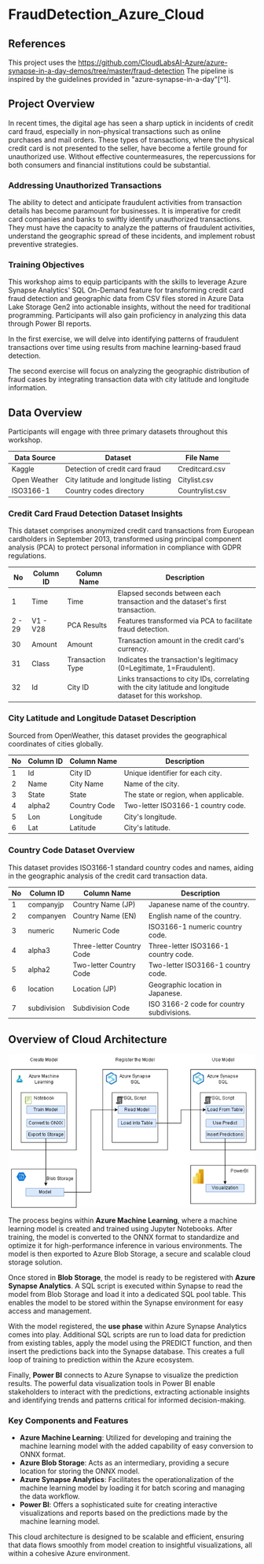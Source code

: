 # FraudDetection_Azure_Cloud

## References

This project uses the https://github.com/CloudLabsAI-Azure/azure-synapse-in-a-day-demos/tree/master/fraud-detection The pipeline is inspired by the guidelines provided in "azure-synapse-in-a-day"[^1].

## Project Overview

In recent times, the digital age has seen a sharp uptick in incidents of credit card fraud, especially in non-physical transactions such as online purchases and mail orders. These types of transactions, where the physical credit card is not presented to the seller, have become a fertile ground for unauthorized use. Without effective countermeasures, the repercussions for both consumers and financial institutions could be substantial.

### Addressing Unauthorized Transactions

The ability to detect and anticipate fraudulent activities from transaction details has become paramount for businesses. It is imperative for credit card companies and banks to swiftly identify unauthorized transactions. They must have the capacity to analyze the patterns of fraudulent activities, understand the geographic spread of these incidents, and implement robust preventive strategies.

### Training Objectives

This workshop aims to equip participants with the skills to leverage Azure Synapse Analytics' SQL On-Demand feature for transforming credit card fraud detection and geographic data from CSV files stored in Azure Data Lake Storage Gen2 into actionable insights, without the need for traditional programming. Participants will also gain proficiency in analyzing this data through Power BI reports.

In the first exercise, we will delve into identifying patterns of fraudulent transactions over time using results from machine learning-based fraud detection.

The second exercise will focus on analyzing the geographic distribution of fraud cases by integrating transaction data with city latitude and longitude information.

## Data Overview

Participants will engage with three primary datasets throughout this workshop.

| Data Source | Dataset | File Name |
| --- | --- | --- |
| Kaggle | Detection of credit card fraud | Creditcard.csv |
| Open Weather | City latitude and longitude listing | Citylist.csv |
| ISO3166-1 | Country codes directory | Countrylist.csv |

### Credit Card Fraud Detection Dataset Insights

This dataset comprises anonymized credit card transactions from European cardholders in September 2013, transformed using principal component analysis (PCA) to protect personal information in compliance with GDPR regulations.

| No | Column ID | Column Name | Description |
| -- | --------- | ----------- | ----------- |
| 1 | Time | Time | Elapsed seconds between each transaction and the dataset's first transaction. |
| 2 - 29 | V1 - V28 | PCA Results | Features transformed via PCA to facilitate fraud detection. |
| 30 | Amount | Amount | Transaction amount in the credit card's currency. |
| 31 | Class | Transaction Type | Indicates the transaction's legitimacy (0=Legitimate, 1=Fraudulent). |
| 32 | Id | City ID | Links transactions to city IDs, correlating with the city latitude and longitude dataset for this workshop. |

### City Latitude and Longitude Dataset Description

Sourced from OpenWeather, this dataset provides the geographical coordinates of cities globally.

| No | Column ID | Column Name | Description |
| -- | --------- | ----------- | ----------- |
| 1 | Id | City ID | Unique identifier for each city. |
| 2 | Name | City Name | Name of the city. |
| 3 | State | State | The state or region, when applicable. |
| 4 | alpha2 | Country Code | Two-letter ISO3166-1 country code. |
| 5 | Lon | Longitude | City's longitude. |
| 6 | Lat | Latitude | City's latitude. |

### Country Code Dataset Overview

This dataset provides ISO3166-1 standard country codes and names, aiding in the geographic analysis of the credit card transaction data.

| No | Column ID | Column Name | Description |
| -- | --------- | ----------- | ----------- |
| 1 | companyjp | Country Name (JP) | Japanese name of the country. |
| 2 | companyen | Country Name (EN) | English name of the country. |
| 3 | numeric | Numeric Code | ISO3166-1 numeric country code. |
| 4 | alpha3 | Three-letter Country Code | Three-letter ISO3166-1 country code. |
| 5 | alpha2 | Two-letter Country Code | Two-letter ISO3166-1 country code. |
| 6 | location | Location (JP) | Geographic location in Japanese. |
| 7 | subdivision | Subdivision Code | ISO 3166-2 code for country subdivisions.


## Overview of Cloud Architecture
![architecture](https://github.com/EricFeng20001120/FraudDetection_Azure_Cloud/blob/main/media/Cloud%20Architecture.png)


The process begins within **Azure Machine Learning**, where a machine learning model is created and trained using Jupyter Notebooks. After training, the model is converted to the ONNX format to standardize and optimize it for high-performance inference in various environments. The model is then exported to Azure Blob Storage, a secure and scalable cloud storage solution.

Once stored in **Blob Storage**, the model is ready to be registered with **Azure Synapse Analytics**. A SQL script is executed within Synapse to read the model from Blob Storage and load it into a dedicated SQL pool table. This enables the model to be stored within the Synapse environment for easy access and management.

With the model registered, the **use phase** within Azure Synapse Analytics comes into play. Additional SQL scripts are run to load data for prediction from existing tables, apply the model using the PREDICT function, and then insert the predictions back into the Synapse database. This creates a full loop of training to prediction within the Azure ecosystem.

Finally, **Power BI** connects to Azure Synapse to visualize the prediction results. The powerful data visualization tools in Power BI enable stakeholders to interact with the predictions, extracting actionable insights and identifying trends and patterns critical for informed decision-making.

### Key Components and Features

- **Azure Machine Learning**: Utilized for developing and training the machine learning model with the added capability of easy conversion to ONNX format.
- **Azure Blob Storage**: Acts as an intermediary, providing a secure location for storing the ONNX model.
- **Azure Synapse Analytics**: Facilitates the operationalization of the machine learning model by loading it for batch scoring and managing the data workflow.
- **Power BI**: Offers a sophisticated suite for creating interactive visualizations and reports based on the predictions made by the machine learning model.

This cloud architecture is designed to be scalable and efficient, ensuring that data flows smoothly from model creation to insightful visualizations, all within a cohesive Azure environment.

